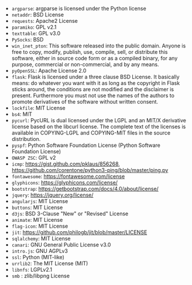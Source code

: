 * `argparse`: argparse is licensed under the Python license
* `netaddr`: BSD License
* `requests`: Apache2 License
* `paramiko`: GPL v2.1
* `texttable`: GPL v3.0
* `PySocks`: BSD
* `win_inet_pton`: This software released into the public domain. Anyone is free to copy, modify, publish, use, compile, sell, or distribute this software, either in source code form or as a compiled binary, for any purpose, commercial or non-commercial, and by any means.
* `pyOpenSSL`: Apache License 2.0
* `flask`: Flask is licensed under a three clause BSD License. It basically means: do whatever you want with it as long as the copyright in Flask sticks around, the conditions are not modified and the disclaimer is present. Furthermore you must not use the names of the authors to promote derivatives of the software without written consent.
* `lockfile`: MIT License
* `bs4`: MIT
* `pycurl`: PycURL is dual licensed under the LGPL and an MIT/X derivative license based on the libcurl license. The complete text of the licenses is available in COPYING-LGPL and COPYING-MIT files in the source distribution.
* `pyspf`: Python Software Foundation License (Python Software Foundation License)
* `OWASP ZSC`: GPL v2
* `icmp`: https://gist.github.com/pklaus/856268, https://github.com/corentone/python3-ping/blob/master/ping.py
* `fontawesome`: https://fontawesome.com/license
* `glyphicons`: https://glyphicons.com/license/ 
* `bootstrap`: https://getbootstrap.com/docs/4.0/about/license/
* `jquery`: https://jquery.org/license/
* `angularjs`: MIT License
* `buttons`: MIT License
* `d3js`: BSD 3-Clause "New" or "Revised" License
* `animate`: MIT License
* `flag-icon`: MIT License
* `jit`: https://github.com/philogb/jit/blob/master/LICENSE
* `sqlalchemy`: MIT License
* `canari`: GNU General Public License v3.0
* `intro.js`: GNU AGPLv3
* `ssl`: Python (MIT-like)
* `urrlib2`: The MIT License (MIT)
* `libnfs`: LGPLv2.1
* `smb` : zlib/libpng License 


